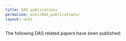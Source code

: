 ```yaml
---
title: DAS publications
permalink: wiki/DAS_publications/
layout: wiki
---
```


The following DAS related papers have been published:
